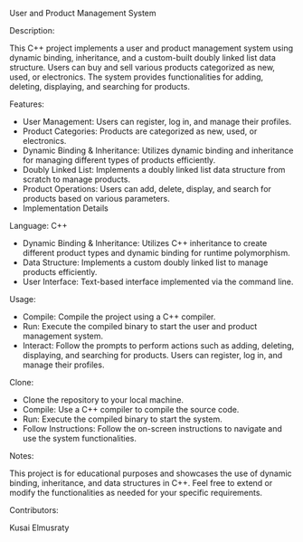User and Product Management System

Description:

This C++ project implements a user and product management system using dynamic binding, inheritance, and a custom-built doubly linked list data structure. Users can buy and sell various products categorized as new, used, or electronics. The system provides functionalities for adding, deleting, displaying, and searching for products.

Features:

- User Management: Users can register, log in, and manage their profiles.
- Product Categories: Products are categorized as new, used, or electronics.
- Dynamic Binding & Inheritance: Utilizes dynamic binding and inheritance for managing different types of products efficiently.
- Doubly Linked List: Implements a doubly linked list data structure from scratch to manage products.
- Product Operations: Users can add, delete, display, and search for products based on various parameters.
- Implementation Details

Language: C++
- Dynamic Binding & Inheritance: Utilizes C++ inheritance to create different product types and dynamic binding for runtime polymorphism.
- Data Structure: Implements a custom doubly linked list to manage products efficiently.
- User Interface: Text-based interface implemented via the command line.

Usage:

- Compile: Compile the project using a C++ compiler.
- Run: Execute the compiled binary to start the user and product management system.
- Interact: Follow the prompts to perform actions such as adding, deleting, displaying, and searching for products. Users can register, log in, and manage their profiles.



Clone: 
- Clone the repository to your local machine.
- Compile: Use a C++ compiler to compile the source code.
- Run: Execute the compiled binary to start the system.
- Follow Instructions: Follow the on-screen instructions to navigate and use the system functionalities.
  
Notes:

This project is for educational purposes and showcases the use of dynamic binding, inheritance, and data structures in C++.
Feel free to extend or modify the functionalities as needed for your specific requirements.

Contributors:

Kusai Elmusraty
